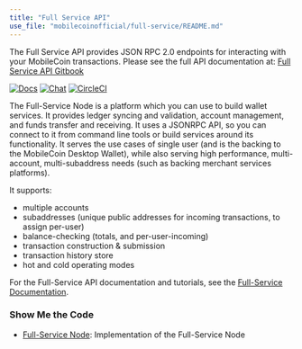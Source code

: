 ```yaml
---
title: "Full Service API"
use_file: "mobilecoinofficial/full-service/README.md"
---
```


The Full Service API provides JSON RPC 2.0 endpoints for interacting with your MobileCoin transactions. Please see the full API documentation at: [Full Service API  Gitbook](https://mobilecoin.gitbook.io/full-service-api/)

[![Docs](https://img.shields.io/badge/docs-latest-blue?style=for-the-badge)](https://mobilecoin.gitbook.io/full-service-api/) 
[![Chat](https://img.shields.io/discord/844353360348971068?style=for-the-badge)](http://mobilecoin.chat/) 
[![CircleCI](https://img.shields.io/circleci/build/gh/mobilecoinofficial/full-service?token=da755dc2814021ad04ee7b31a129b41e6c7161ac&style=for-the-badge)](https://circleci.com/gh/mobilecoinofficial/full-service/tree/master) 

The Full-Service Node is a platform which you can use to build wallet services. It provides ledger syncing and validation, account management, and funds transfer and receiving. It uses a JSONRPC API, so you can connect to it from command line tools or build services around its functionality. It serves the use cases of single user (and is the backing to the MobileCoin Desktop Wallet), while also serving high performance, multi-account, multi-subaddress needs (such as backing merchant services platforms).

It supports:

* multiple accounts
* subaddresses (unique public addresses for incoming transactions, to assign per-user)
* balance-checking (totals, and per-user-incoming)
* transaction construction & submission
* transaction history store
* hot and cold operating modes

For the Full-Service API documentation and tutorials, see the [Full-Service Documentation](https://mobilecoin.gitbook.io/full-service-api/).

### Show Me the Code

* [Full-Service Node](https://github.com/mobilecoinofficial/full-service): Implementation of the Full-Service Node
